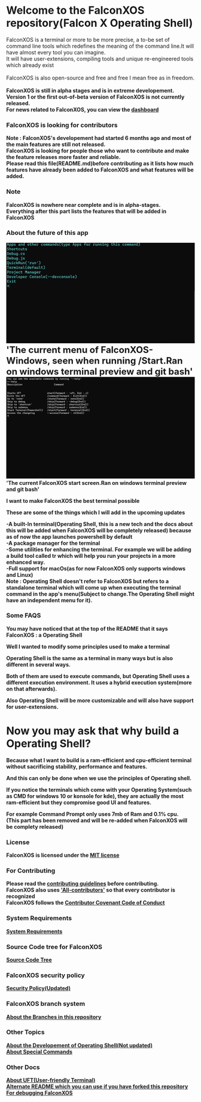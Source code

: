# Welcome to the FalconXOS repository(Falcon X Operating Shell)
FalconXOS is a terminal or more to be more precise, a to-be set of command line tools which redefines the meaning of the command line.It will have almost every tool you can imagine.
<br>
It will have user-extensions, compiling tools and unique re-engineered tools which already exist<br>
<br>
FalconXOS is also open-source and free and free I mean free as in freedom.
</b>
<br>
<br>
<b>FalconXOS is still in alpha stages and is in extreme developement.
 <br>
Version 1 or the first out-of-beta version of FalconXOS is not currently released.
  <br>
                                      For news related to FalconXOS, you can view the <a href="https://github.com/DaVikingMan/FalconXOS/blob/master/Dashboard/mainnews.md">dashboard</a>

### FalconXOS is looking for contributors 
Note : FalconXOS's developement had started 6 months ago and most of the main features are still not released.
<br>
FalconXOS is looking for people those who want to contribute and make the feature releases more faster and reliable.
<br>
Please read this file(README.md)before contributing as it lists how much features have already been added to FalconXOS and what features will be added.

### Note


FalconXOS is nowhere near complete and is in alpha-stages.
  <br>
  Everything after this part lists the features that will be added in FalconXOS
  

### About the future of this app

![FalconXOS's User-Friendly Terminal](/img/MainPage.png)
<font size="5">'The current menu of FalconXOS-Windows, seen when running /Start.Ran on windows terminal preview and git bash'</font>
![FalconXOS's start image](img/StartScreenREADME.png)
'The current FalconXOS start screen.Ran on windows terminal preview and git bash'

I want to make FalconXOS the best terminal possible

These are some of the things which I will add in the upcoming updates


-A built-In terminal(Operating Shell, this is a new tech and the docs about this will be added when FalconXOS will be completely released) because as of now the app launches powershell by default
<br>
-A package manager for the terminal
<br>
-Some utilities for enhancing the terminal. For example we will be adding a build tool called tr which will help you run your projects in a more enhanced way.
<br>
-Full support for macOs(as for now FalconXOS only supports windows and Linux)
<br>
Note : Operating Shell doesn't refer to FalconXOS but refers to a standalone terminal which will come up when executing the terminal command in the app's menu(Subject to change.The Operating Shell might have an independent menu for it).


### Some FAQS

You may have noticed that at the top of the README that it says FalconXOS : a Operating Shell

Well I wanted to modify some principles used to make a terminal

Operating Shell is the same as a terminal in many ways but is also different in several ways.

Both of them are used to execute commands, but Operating Shell uses a different execution environment.
It uses a  hybrid execution system(more on that afterwards).

Also Operating Shell will be more customizable and will also have support for user-extensions.
# Now you may ask that why build a Operating Shell?

Because what I want to build is a ram-efficient and cpu-efficient terminal without sacrificing stability, performance and features.

And this can only be done when we use the principles of Operating shell.


If you notice the terminals which come with your Operating System(such as CMD for windows 10 or konsole for kde), they are actually the most ram-efficient but they compromise good UI and features.


For example Command Prompt only uses 7mb of Ram and 0.1% cpu.
<br>
(This part has been removed and will be re-added when FalconXOS will be complety released)

### License


FalconXOS is licensed under the <a href="https://github.com/DaVikingMan/FalconXOS/blob/master/LICENSE">MIT license</a>


### For Contributing

<b>Please read the <a href="https://github.com/DaVikingMan/FalconXOS/blob/master-Alpha/CONTRIBUTING.md">contributing guidelines</a> before contributing.
<br>
FalconXOS also uses <a href="https://github.com/all-contributors/all-contributors">'All-contributors'</a> so that every contributor is recognized</b>
<br>
FalconXOS follows the <b><a href="https://github.com/DaVikingMan/FalconXOS/blob/master-Alpha/CODE_OF_CONDUCT.md">Contributor Covenant Code of Conduct</a></b>

<b>
  
### System Requirements

<a href="https://github.com/DaVikingMan/FalconXOS/blob/master/SystemRequirements.md">System Requirements</a>
<br>

### Source Code tree for FalconXOS


<a href="https://github.com/DaVikingMan/FalconXOS/blob/master/SourceCodeTree.md">Source Code Tree</a>


### FalconXOS security policy


<a href="https://github.com/DaVikingMan/FalconXOS/blob/master/SECURITY.md">Security Policy(Updated)</a>
  
### FalconXOS branch system
<a href="https://github.com/DaVikingMan/FalconXOS/blob/master/BranchManagement.md">About the Branches in this repository</a>

### Other Topics

<a href="https://github.com/DaVikingMan/FalconXOS/blob/master/Updates.md">About the Developement of Operating Shell(Not updated)</a>
<br>
<a href="/docs/AboutSpecialCommands.md">About Special Commands</a>


### Other Docs

<a href="https://github.com/DaVikingMan/FalconXOS/blob/master/UFT.md">About UFT(User-friendly Terminal)</a>
 <br>
<a href="/docs/AltREADME.md">Alternate README which you can use if you have forked this repository</a>
 <br>
<a href="/docs/ForDevelopement.md">For debugging FalconXOS</a>



<br>
<br>
